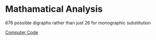 # Mathamatical Analysis
676 possible digraphs rather than just 26 for monographic substitution

[Computer Code](https://github.com/EPHS-CyberSecurity-2020-Hour1/CipherProject/blob/foursquarecipher/foursquarecipher_ComputerCode.md)
